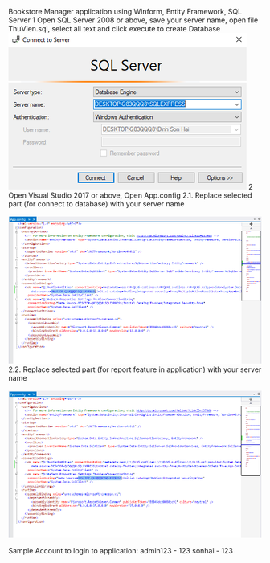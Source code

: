 Bookstore Manager application using Winform, Entity Framework, SQL Server
1 Open SQL Server 2008 or above, save your server name, open file ThuVien.sql, select all text and click execute to create Database
![Server name](https://github.com/DinhSonHai/bookstore-manager/blob/master/installation-image/serverName.png)
2 Open Visual Studio 2017 or above, Open App.config
  2.1. Replace selected part (for connect to database) with your server name <br/><br/>
       ![Connect to Database](https://github.com/DinhSonHai/bookstore-manager/blob/master/installation-image/editDataSource.png)
  2.2. Replace selected part (for report feature in application) with your server name <br/><br/>
       ![Connect for Report Feature](https://github.com/DinhSonHai/bookstore-manager/blob/master/installation-image/editDataSourceForReport.PNG)

Sample Account to login to application:
    admin123 - 123
    sonhai - 123
